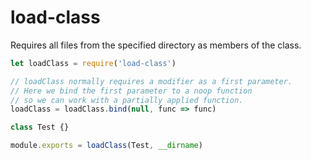 # load-class

Requires all files from the specified directory as members of the class.

```js
let loadClass = require('load-class')

// loadClass normally requires a modifier as a first parameter.
// Here we bind the first parameter to a noop function
// so we can work with a partially applied function.
loadClass = loadClass.bind(null, func => func)

class Test {}

module.exports = loadClass(Test, __dirname)
```
